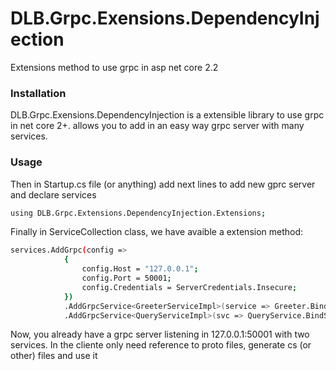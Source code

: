 # DLB.Grpc.Exensions.DependencyInjection
Extensions method to use grpc in asp net core 2.2

### Installation

DLB.Grpc.Exensions.DependencyInjection is a extensible library to use grpc in net core 2+. allows you to add in an easy way grpc server with many services.


### Usage
Then in Startup.cs file (or anything) add next lines to add new gprc server and declare services
```sh
using DLB.Grpc.Extensions.DependencyInjection.Extensions;
```

Finally in ServiceCollection class, we have avaible a extension method:
```sh
services.AddGrpc(config =>
            {
                config.Host = "127.0.0.1";
                config.Port = 50001;
                config.Credentials = ServerCredentials.Insecure;
            })
            .AddGrpcService<GreeterServiceImpl>(service => Greeter.BindService(service))
            .AddGrpcService<QueryServiceImpl>(svc => QueryService.BindService(svc));
```

Now, you already have a grpc server listening in 127.0.0.1:50001 with two services. In the cliente only need reference to proto files, generate cs (or other) files and use it
